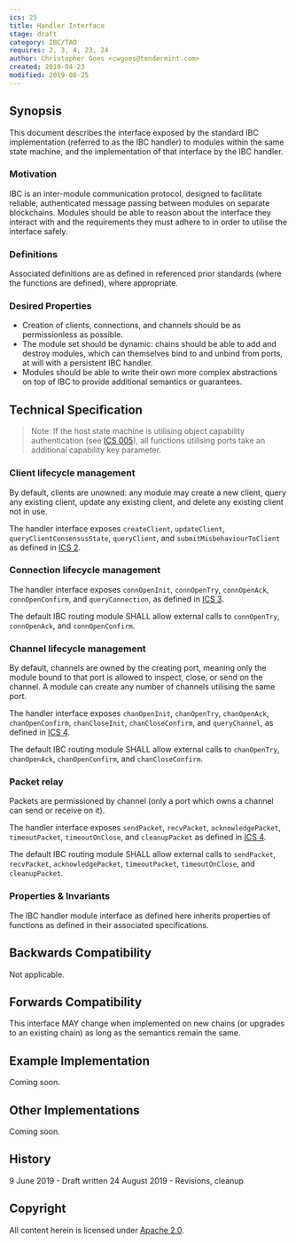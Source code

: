 ```yaml
---
ics: 25
title: Handler Interface
stage: draft
category: IBC/TAO
requires: 2, 3, 4, 23, 24
author: Christopher Goes <cwgoes@tendermint.com>
created: 2019-04-23
modified: 2019-08-25
---
```


## Synopsis

This document describes the interface exposed by the standard IBC implementation (referred to as the IBC handler) to modules within the same state machine, and the implementation of that interface by the IBC handler.

### Motivation

IBC is an inter-module communication protocol, designed to facilitate reliable, authenticated message passing between modules on separate blockchains. Modules should be able to reason about the interface they interact with and the requirements they must adhere to in order to utilise the interface safely.

### Definitions

Associated definitions are as defined in referenced prior standards (where the functions are defined), where appropriate.

### Desired Properties

- Creation of clients, connections, and channels should be as permissionless as possible.
- The module set should be dynamic: chains should be able to add and destroy modules, which can themselves bind to and unbind from ports, at will with a persistent IBC handler.
- Modules should be able to write their own more complex abstractions on top of IBC to provide additional semantics or guarantees.

## Technical Specification

> Note: If the host state machine is utilising object capability authentication (see [ICS 005](../ics-005-port-allocation)), all functions utilising ports take an additional capability key parameter.

### Client lifecycle management

By default, clients are unowned: any module may create a new client, query any existing client, update any existing client, and delete any existing client not in use.

The handler interface exposes `createClient`, `updateClient`, `queryClientConsensusState`, `queryClient`, and `submitMisbehaviourToClient` as defined in [ICS 2](../ics-002-client-semantics).

### Connection lifecycle management

The handler interface exposes `connOpenInit`, `connOpenTry`, `connOpenAck`, `connOpenConfirm`, and `queryConnection`, as defined in [ICS 3](../ics-003-connection-semantics).

The default IBC routing module SHALL allow external calls to `connOpenTry`, `connOpenAck`, and `connOpenConfirm`.

### Channel lifecycle management

By default, channels are owned by the creating port, meaning only the module bound to that port is allowed to inspect, close, or send on the channel. A module can create any number of channels utilising the same port.

The handler interface exposes `chanOpenInit`, `chanOpenTry`, `chanOpenAck`, `chanOpenConfirm`, `chanCloseInit`, `chanCloseConfirm`, and `queryChannel`, as defined in [ICS 4](../ics-004-channel-and-packet-semantics).

The default IBC routing module SHALL allow external calls to `chanOpenTry`, `chanOpenAck`, `chanOpenConfirm`, and `chanCloseConfirm`.

### Packet relay

Packets are permissioned by channel (only a port which owns a channel can send or receive on it).

The handler interface exposes `sendPacket`, `recvPacket`, `acknowledgePacket`, `timeoutPacket`, `timeoutOnClose`, and `cleanupPacket` as defined in [ICS 4](../ics-004-channel-and-packet-semantics).

The default IBC routing module SHALL allow external calls to `sendPacket`, `recvPacket`, `acknowledgePacket`, `timeoutPacket`, `timeoutOnClose`, and `cleanupPacket`.

### Properties & Invariants

The IBC handler module interface as defined here inherits properties of functions as defined in their associated specifications.

## Backwards Compatibility

Not applicable.

## Forwards Compatibility

This interface MAY change when implemented on new chains (or upgrades to an existing chain) as long as the semantics remain the same.

## Example Implementation

Coming soon.

## Other Implementations

Coming soon.

## History

9 June 2019 - Draft written
24 August 2019 - Revisions, cleanup

## Copyright

All content herein is licensed under [Apache 2.0](https://www.apache.org/licenses/LICENSE-2.0).
